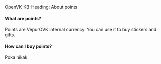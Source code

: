 OpenVK-KB-Heading: About points

#### What are points?
Points are VepurOVK internal currency. You can use it to buy stickers and gifts.

#### How can I buy points?
Poka nikak
